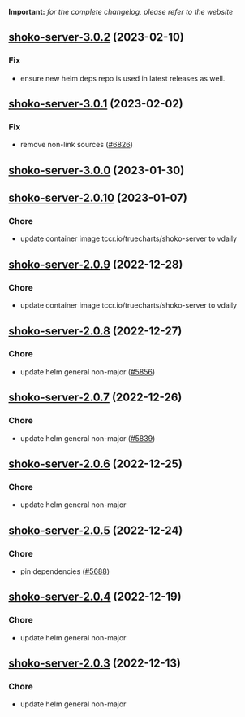 **Important:**
*for the complete changelog, please refer to the website*




## [shoko-server-3.0.2](https://github.com/succelle/charts/compare/shoko-server-3.0.1...shoko-server-3.0.2) (2023-02-10)

### Fix

- ensure new helm deps repo is used in latest releases as well.
  
  


## [shoko-server-3.0.1](https://github.com/succelle/charts/compare/shoko-server-3.0.0...shoko-server-3.0.1) (2023-02-02)

### Fix

- remove non-link sources ([#6826](https://github.com/succelle/charts/issues/6826))
  
  


## [shoko-server-3.0.0](https://github.com/succelle/charts/compare/shoko-server-2.0.10...shoko-server-3.0.0) (2023-01-30)




## [shoko-server-2.0.10](https://github.com/succelle/charts/compare/shoko-server-2.0.9...shoko-server-2.0.10) (2023-01-07)

### Chore

- update container image tccr.io/truecharts/shoko-server to vdaily
  
  


## [shoko-server-2.0.9](https://github.com/succelle/charts/compare/shoko-server-2.0.8...shoko-server-2.0.9) (2022-12-28)

### Chore

- update container image tccr.io/truecharts/shoko-server to vdaily
  
  


## [shoko-server-2.0.8](https://github.com/succelle/charts/compare/shoko-server-2.0.7...shoko-server-2.0.8) (2022-12-27)

### Chore

- update helm general non-major ([#5856](https://github.com/succelle/charts/issues/5856))
  
  


## [shoko-server-2.0.7](https://github.com/succelle/charts/compare/shoko-server-2.0.6...shoko-server-2.0.7) (2022-12-26)

### Chore

- update helm general non-major ([#5839](https://github.com/succelle/charts/issues/5839))
  
  


## [shoko-server-2.0.6](https://github.com/succelle/charts/compare/shoko-server-2.0.5...shoko-server-2.0.6) (2022-12-25)

### Chore

- update helm general non-major
  
  


## [shoko-server-2.0.5](https://github.com/succelle/charts/compare/shoko-server-2.0.4...shoko-server-2.0.5) (2022-12-24)

### Chore

- pin dependencies ([#5688](https://github.com/succelle/charts/issues/5688))
  
  


## [shoko-server-2.0.4](https://github.com/succelle/charts/compare/shoko-server-2.0.3...shoko-server-2.0.4) (2022-12-19)

### Chore

- update helm general non-major
  
  


## [shoko-server-2.0.3](https://github.com/succelle/charts/compare/shoko-server-2.0.2...shoko-server-2.0.3) (2022-12-13)

### Chore

- update helm general non-major
  
  
